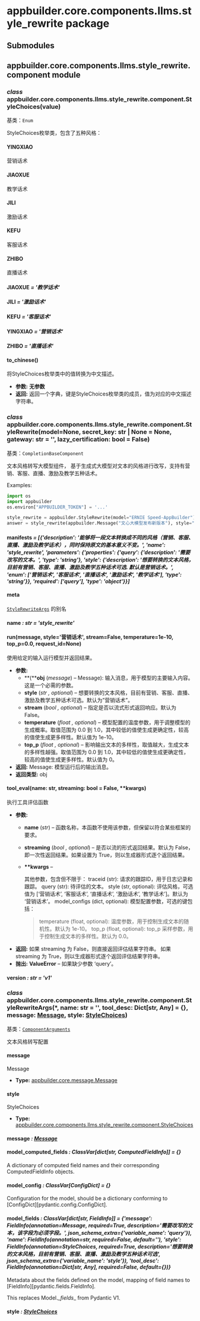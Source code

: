 # appbuilder.core.components.llms.style_rewrite package

## Submodules

## appbuilder.core.components.llms.style_rewrite.component module

### *class* appbuilder.core.components.llms.style_rewrite.component.StyleChoices(value)

基类：`Enum`

StyleChoices枚举类，包含了五种风格：

#### YINGXIAO

营销话术

#### JIAOXUE

教学话术

#### JILI

激励话术

#### KEFU

客服话术

#### ZHIBO

直播话术

#### JIAOXUE *= '教学话术'*

#### JILI *= '激励话术'*

#### KEFU *= '客服话术'*

#### YINGXIAO *= '营销话术'*

#### ZHIBO *= '直播话术'*

#### to_chinese()

将StyleChoices枚举类中的值转换为中文描述。

* **参数:**
  **无参数**
* **返回:**
  返回一个字典，键是StyleChoices枚举类的成员，值为对应的中文描述字符串。

### *class* appbuilder.core.components.llms.style_rewrite.component.StyleRewrite(model=None, secret_key: str | None = None, gateway: str = '', lazy_certification: bool = False)

基类：`CompletionBaseComponent`

文本风格转写大模型组件， 基于生成式大模型对文本的风格进行改写，支持有营销、客服、直播、激励及教学五种话术。

Examples:

```python
import os
import appbuilder
os.environ["APPBUILDER_TOKEN"] = '...'

style_rewrite = appbuilder.StyleRewrite(model="ERNIE Speed-AppBuilder")
answer = style_rewrite(appbuilder.Message("文心大模型发布新版本"), style="激励话术")
```

#### manifests *= [{'description': '能够将一段文本转换成不同的风格（营销、客服、直播、激励及教学话术），同时保持原文的基本意义不变。', 'name': 'style_rewrite', 'parameters': {'properties': {'query': {'description': '需要改写的文本。', 'type': 'string'}, 'style': {'description': '想要转换的文本风格，目前有营销、客服、直播、激励及教学五种话术可选. 默认是营销话术。', 'enum': ['营销话术', '客服话术', '直播话术', '激励话术', '教学话术'], 'type': 'string'}}, 'required': ['query'], 'type': 'object'}}]*

#### meta

[`StyleRewriteArgs`](#appbuilder.core.components.llms.style_rewrite.component.StyleRewriteArgs) 的别名

#### name *: str* *= 'style_rewrite'*

#### run(message, style='营销话术', stream=False, temperature=1e-10, top_p=0.0, request_id=None)

使用给定的输入运行模型并返回结果。

* **参数:**
  * **(****obj** (*message*) – Message): 输入消息，用于模型的主要输入内容。这是一个必需的参数。
  * **style** (*str* *,* *optional*) – 想要转换的文本风格，目前有营销、客服、直播、激励及教学五种话术可选。默认为”营销话术”。
  * **stream** (*bool* *,* *optional*) – 指定是否以流式形式返回响应。默认为 False。
  * **temperature** (*float* *,* *optional*) – 模型配置的温度参数，用于调整模型的生成概率。取值范围为 0.0 到 1.0，其中较低的值使生成更确定性，较高的值使生成更多样性。默认值为 1e-10。
  * **top_p** (*float* *,* *optional*) – 影响输出文本的多样性，取值越大，生成文本的多样性越强。取值范围为 0.0 到 1.0，其中较低的值使生成更确定性，较高的值使生成更多样性。默认值为 0。
* **返回:**
  Message: 模型运行后的输出消息。
* **返回类型:**
  obj

#### tool_eval(name: str, streaming: bool = False, \*\*kwargs)

执行工具评估函数

* **参数:**
  * **name** (*str*) – 函数名称，本函数不使用该参数，但保留以符合某些框架的要求。
  * **streaming** (*bool* *,* *optional*) – 是否以流的形式返回结果。默认为 False，即一次性返回结果。如果设置为 True，则以生成器形式逐个返回结果。
  * **\*\*kwargs** – 

    其他参数，包含但不限于：
    traceid (str): 请求的跟踪ID，用于日志记录和跟踪。
    query (str): 待评估的文本。
    style (str, optional): 评估风格，可选值为 [‘营销话术’, ‘客服话术’, ‘直播话术’, ‘激励话术’, ‘教学话术’]。默认为 ‘营销话术’。
    model_configs (dict, optional): 模型配置参数，可选的键包括：
    > temperature (float, optional): 温度参数，用于控制生成文本的随机性。默认为 1e-10。
    > top_p (float, optional): top_p 采样参数，用于控制生成文本的多样性。默认为 0.0。
* **返回:**
  如果 streaming 为 False，则直接返回评估结果字符串。
  如果 streaming 为 True，则以生成器形式逐个返回评估结果字符串。
* **抛出:**
  **ValueError** – 如果缺少参数 ‘query’。

#### version *: str* *= 'v1'*

### *class* appbuilder.core.components.llms.style_rewrite.component.StyleRewriteArgs(\*, name: str = '', tool_desc: Dict[str, Any] = {}, message: [Message](appbuilder.core.md#appbuilder.core.message.Message), style: [StyleChoices](#appbuilder.core.components.llms.style_rewrite.component.StyleChoices))

基类：[`ComponentArguments`](appbuilder.core.md#appbuilder.core.component.ComponentArguments)

文本风格转写配置

#### message

Message

* **Type:**
  [appbuilder.core.message.Message](appbuilder.core.md#appbuilder.core.message.Message)

#### style

StyleChoices

* **Type:**
  [appbuilder.core.components.llms.style_rewrite.component.StyleChoices](#appbuilder.core.components.llms.style_rewrite.component.StyleChoices)

#### message *: [Message](appbuilder.core.md#appbuilder.core.message.Message)*

#### model_computed_fields *: ClassVar[dict[str, ComputedFieldInfo]]* *= {}*

A dictionary of computed field names and their corresponding ComputedFieldInfo objects.

#### model_config *: ClassVar[ConfigDict]* *= {}*

Configuration for the model, should be a dictionary conforming to [ConfigDict][pydantic.config.ConfigDict].

#### model_fields *: ClassVar[dict[str, FieldInfo]]* *= {'message': FieldInfo(annotation=Message, required=True, description='需要改写的文本，该字段为必须字段。', json_schema_extra={'variable_name': 'query'}), 'name': FieldInfo(annotation=str, required=False, default=''), 'style': FieldInfo(annotation=StyleChoices, required=True, description='想要转换的文本风格，目前有营销、客服、直播、激励及教学五种话术可选', json_schema_extra={'variable_name': 'style'}), 'tool_desc': FieldInfo(annotation=Dict[str, Any], required=False, default={})}*

Metadata about the fields defined on the model,
mapping of field names to [FieldInfo][pydantic.fields.FieldInfo].

This replaces Model._\_fields_\_ from Pydantic V1.

#### style *: [StyleChoices](#appbuilder.core.components.llms.style_rewrite.component.StyleChoices)*
